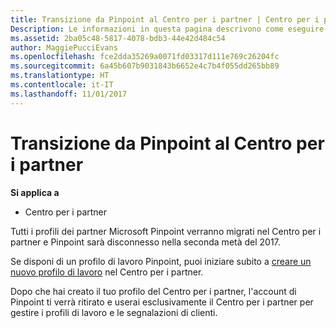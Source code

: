 ```yaml
---
title: Transizione da Pinpoint al Centro per i partner | Centro per i partner
Description: Le informazioni in questa pagina descrivono come eseguire la transizione da Pinpoint al Centro per i partner.
ms.assetid: 2ba05c48-5817-4078-bdb3-44e42d484c54
author: MaggiePucciEvans
ms.openlocfilehash: fce2dda35269a0071fd03317d111e769c26204fc
ms.sourcegitcommit: 6a45b607b9031843b6652e4c7b4f055dd265bb89
ms.translationtype: HT
ms.contentlocale: it-IT
ms.lasthandoff: 11/01/2017
---
```

# <a name="transition-from-pinpoint-to-partner-center"></a>Transizione da Pinpoint al Centro per i partner

**Si applica a**

-  Centro per i partner

Tutti i profili dei partner Microsoft Pinpoint verranno migrati nel Centro per i partner e Pinpoint sarà disconnesso nella seconda metà del 2017. 

Se disponi di un profilo di lavoro Pinpoint, puoi iniziare subito a [creare un nuovo profilo di lavoro](create-a-marketing-profile.md) nel Centro per i partner.

Dopo che hai creato il tuo profilo del Centro per i partner, l'account di Pinpoint ti verrà ritirato e userai esclusivamente il Centro per i partner per gestire i profili di lavoro e le segnalazioni di clienti.